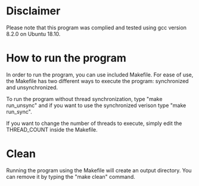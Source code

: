 # Disclaimer
Please note that this program was complied and tested using gcc version 8.2.0 on Ubuntu 18.10.

# How to run the program
In order to run the program, you can use included Makefile. For ease of use, the Makefile has two different ways
to execute the program: synchronized and unsynchronized.

To run the program without thread synchronization, type "make run_unsync" and if you want to use the synchronized verison
type "make run_sync".

If you want to change the number of threads to execute, simply edit the THREAD_COUNT inside the Makefile.

# Clean
Running the program using the Makefile will create an output directory. You can remove it by typing the "make clean" command.